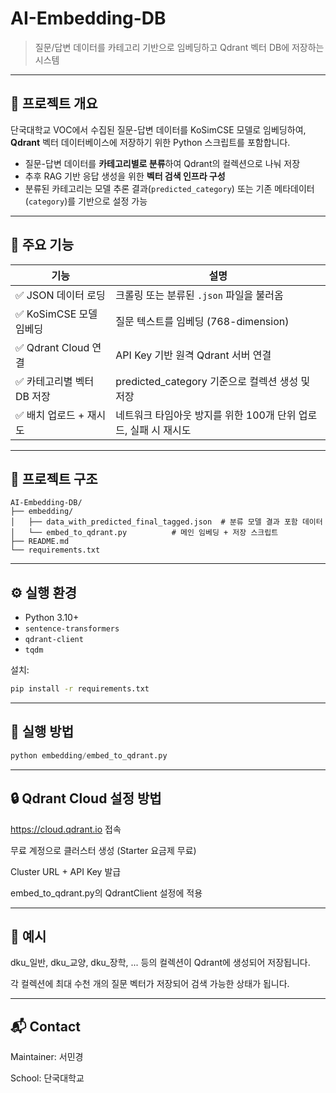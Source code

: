 # AI-Embedding-DB


> 질문/답변 데이터를 카테고리 기반으로 임베딩하고 Qdrant 벡터 DB에 저장하는 시스템

---

## 📌 프로젝트 개요

단국대학교 VOC에서 수집된 질문-답변 데이터를 KoSimCSE 모델로 임베딩하여, **Qdrant** 벡터 데이터베이스에 저장하기 위한 Python 스크립트를 포함합니다.

- 질문-답변 데이터를 **카테고리별로 분류**하여 Qdrant의 컬렉션으로 나눠 저장
- 추후 RAG 기반 응답 생성을 위한 **벡터 검색 인프라 구성**
- 분류된 카테고리는 모델 추론 결과(`predicted_category`) 또는 기존 메타데이터(`category`)를 기반으로 설정 가능

---

## 🧩 주요 기능

| 기능 | 설명 |
|------|------|
| ✅ JSON 데이터 로딩 | 크롤링 또는 분류된 `.json` 파일을 불러옴 |
| ✅ KoSimCSE 모델 임베딩 | 질문 텍스트를 임베딩 (768-dimension) |
| ✅ Qdrant Cloud 연결 | API Key 기반 원격 Qdrant 서버 연결 |
| ✅ 카테고리별 벡터 DB 저장 | predicted_category 기준으로 컬렉션 생성 및 저장 |
| ✅ 배치 업로드 + 재시도 | 네트워크 타임아웃 방지를 위한 100개 단위 업로드, 실패 시 재시도 |

---

## 🧱 프로젝트 구조

```
AI-Embedding-DB/
├── embedding/
│   ├── data_with_predicted_final_tagged.json  # 분류 모델 결과 포함 데이터
│   └── embed_to_qdrant.py          # 메인 임베딩 + 저장 스크립트
├── README.md
└── requirements.txt
```


---

## ⚙️ 실행 환경

- Python 3.10+
- `sentence-transformers`
- `qdrant-client`
- `tqdm`

설치:
```bash
pip install -r requirements.txt

```
---

## 🚀 실행 방법

```python
python embedding/embed_to_qdrant.py
```

---

## 🔒 Qdrant Cloud 설정 방법

https://cloud.qdrant.io 접속

무료 계정으로 클러스터 생성 (Starter 요금제 무료)

Cluster URL + API Key 발급

embed_to_qdrant.py의 QdrantClient 설정에 적용

---

## 🧪 예시
dku_일반, dku_교양, dku_장학, ... 등의 컬렉션이 Qdrant에 생성되어 저장됩니다.

각 컬렉션에 최대 수천 개의 질문 벡터가 저장되어 검색 가능한 상태가 됩니다.

---

## 📬 Contact
Maintainer: 서민경

School: 단국대학교




